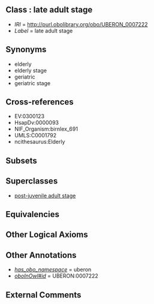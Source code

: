 
## Class : late adult stage

 * *IRI* = http://purl.obolibrary.org/obo/UBERON_0007222
 * *Label* = late adult stage

## Synonyms

 * elderly
 * elderly stage
 * geriatric
 * geriatric stage

## Cross-references

 * EV:0300123
 * HsapDv:0000093
 * NIF_Organism:birnlex_691
 * UMLS:C0001792
 * ncithesaurus:Elderly

## Subsets


## Superclasses

 * [post-juvenile adult stage](../../UBERON/13/UBERON_0000113.md)

## Equivalencies


## Other Logical Axioms


## Other Annotations

 * *[has_obo_namespace](../../ce/oboInOwl#hasOBONamespace.md)* = uberon
 * *[oboInOwl#id](../../id/oboInOwl#id.md)* = UBERON:0007222

## External Comments

